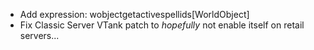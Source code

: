 - Add expression: wobjectgetactivespellids[WorldObject]
- Fix Classic Server VTank patch to *hopefully* not enable itself on retail servers...
